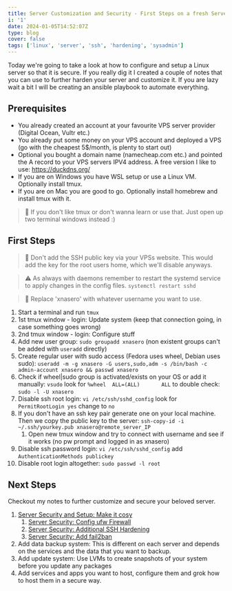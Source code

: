 ```yaml
---
title: Server Customization and Security - First Steps on a fresh Server
i: '1'
date: 2024-01-05T14:52:07Z
type: blog
cover: false
tags: ['linux', 'server', 'ssh', 'hardening', 'sysadmin']
---
```


Today we're going to take a look at how to configure and setup a
Linux server so that it is secure. If you really dig it I created a couple of
notes that you can use to further harden your server and customize it. If you
are lazy wait a bit I will be creating an ansible playbook to automate everything.

## Prerequisites

* You already created an account at your favourite VPS server provider (Digital
  Ocean, Vultr etc.)
* You already put some money on your VPS account and deployed a VPS (go with
  the cheapest 5\$/month, is plenty to start out)
* Optional you bought a domain name (namecheap.com etc.) and pointed the A
  record to your VPS servers IPV4 address. A free version I like to use:
  https://duckdns.org/
* If you are on Windows you have WSL setup or use a Linux VM. Optionally install tmux.
* If you are on Mac you are good to go. Optionally install homebrew and install tmux with it.

> 🧐 If you don't like tmux or don't wanna learn or use that. Just open up two
> terminal windows instead :)

## First Steps

> 🧐 Don't add the SSH public key via your VPSs website. This would add the key
> for the root users home, which we'll disable anyways.

> ⚠️ As always with daemons remember to restart the systemd service to apply
> changes in the config files. `systemctl restart sshd`

> 📝 Replace 'xnasero' with whatever username you want to use.

1. Start a terminal and run `tmux`
1. 1st tmux window - login: Update system (keep that connection going, in case something goes wrong)
1. 2nd tmux window - login: Configure stuff
1. Add new user group: `sudo groupadd xnasero` (non existent groups can't be added with `useradd` directly)
1. Create regular user with sudo access (Fedora uses wheel, Debian uses sudo):
   `useradd -m -g xnasero -G users,sudo,adm -s /bin/bash -c admin-account xnasero && passwd xnasero`
1. Check if wheel|sudo group is activated/exists on your OS or add it manually:
   `vsudo` look for `%wheel  ALL=(ALL)       ALL` to double check: `sudo -l -U xnasero`
1. Disable ssh root login: `vi /etc/ssh/sshd_config` look for `PermitRootLogin yes` change to `no`
1. If you don't have an ssh key pair generate one on your local machine. Then
   we copy the public key to the server: `ssh-copy-id -i ~/.ssh/yourkey.pub xnasero@remote_server_IP`
    1. Open new tmux window and try to connect with username and see if it works (no pw prompt and logged in as xnasero)
1. Disable ssh password login: `vi /etc/ssh/sshd_config` add `AuthenticationMethods publickey`
1. Disable root login altogether: `sudo passwd -l root`

## Next Steps

Checkout my notes to further customize and secure your beloved server.

1. [Server Security and Setup: Make it cosy](https://github.com/SimonWoodtli/zet/tree/main/20240104134254)
    1. [Server Security: Config ufw Firewall](https://github.com/SimonWoodtli/zet/tree/main/20240104130222)
    1. [Server Security: Additional SSH Hardening](https://github.com/SimonWoodtli/zet/tree/main/20240104124550)
    1. [Server Security: Add fail2ban](https://github.com/SimonWoodtli/zet/tree/main/20240104010508)
1. Add data backup system: This is different on each server and depends on the services and the data that you want to backup.
1. Add update system: Use LVMs to create snapshots of your system before you update any packages
1. Add services and apps you want to host, configure them and grok how to host them in a secure way.
